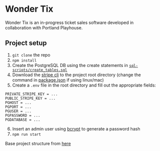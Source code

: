 # Wonder Tix
Wonder Tix is an in-progress ticket sales software developed in collaboration with Portland Playhouse. 

## Project setup
1. `git clone` the repo
2. `npm install`
3. Create the PostgreSQL DB using the create statements in [`sql-scripts/create_tables.sql`](/sql-scripts/create_tables.sql)
4. Download the [stripe cli](https://stripe.com/docs/stripe-cli) to the project root directory 
	(change the command in [package.json](/package.json) if using linux/mac)
5. Create a `.env` file in the root directory and fill out the appropriate fields:
```
PRIVATE_STRIPE_KEY = ...
PUBLIC_STRIPE_KEY = ...
PGHOST = ...
PGPORT = ...
PGUSER = ...
PGPASSWORD = ...
PGDATABASE = ...
```
6. Insert an admin user using [bcrypt](https://bcrypt-generator.com/) to generate a password hash
7. `npm run start`

Base project structure from [here](https://medium.com/@anwesha_das/a-strongly-typed-create-react-app-with-an-express-api-server-44e2334ccc71)
